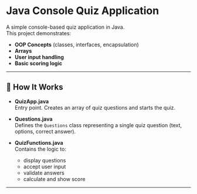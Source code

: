 # Java Console Quiz Application

A simple console-based quiz application in Java.  
This project demonstrates:
- **OOP Concepts** (classes, interfaces, encapsulation)
- **Arrays**
- **User input handling**
- **Basic scoring logic**

---

## 📝 How It Works

- **QuizApp.java**  
  Entry point. Creates an array of quiz questions and starts the quiz.

- **Questions.java**  
  Defines the `Questions` class representing a single quiz question (text, options, correct answer).

- **QuizFunctions.java**  
  Contains the logic to:
  - display questions
  - accept user input
  - validate answers
  - calculate and show score

---

